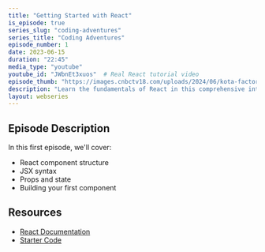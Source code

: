 ```yaml
---
title: "Getting Started with React"
is_episode: true
series_slug: "coding-adventures"
series_title: "Coding Adventures"
episode_number: 1
date: 2023-06-15
duration: "22:45"
media_type: "youtube"
youtube_id: "JWbnEt3xuos"  # Real React tutorial video
episode_thumb: "https://images.cnbctv18.com/uploads/2024/06/kota-factory-2024-06-44430ba472228de4a57110087d95feaf.png?im=Resize,width=360,aspect=fit,type=normal"
description: "Learn the fundamentals of React in this comprehensive introduction"
layout: webseries
---
```


## Episode Description

In this first episode, we'll cover:

- React component structure
- JSX syntax
- Props and state
- Building your first component

## Resources

- [React Documentation](https://reactjs.org/docs/getting-started.html)
- [Starter Code](https://github.com/facebook/create-react-app)
